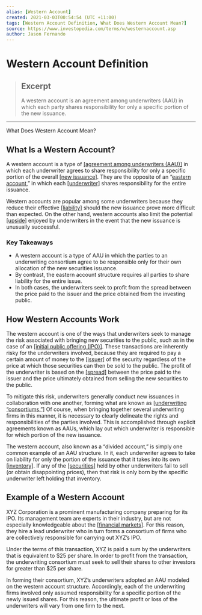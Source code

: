 ```yaml
---
alias: [Western Account]
created: 2021-03-03T00:54:54 (UTC +11:00)
tags: [Western Account Definition, What Does Western Account Mean?]
source: https://www.investopedia.com/terms/w/westernaccount.asp
author: Jason Fernando
---
```


# Western Account Definition

> ## Excerpt
> A western account is an agreement among underwriters (AAU) in which each party shares responsibility for only a specific portion of the new issuance.

---

What Does Western Account Mean?
## What Is a Western Account?

A western account is a type of [[agreement among underwriters (AAU)]](https://www.investopedia.com/terms/u/underwriting-agreement.asp) in which each underwriter agrees to share responsibility for only a specific portion of the overall [[new issuance]](https://www.investopedia.com/terms/n/newissue.asp). They are the opposite of an “[eastern account](https://www.investopedia.com/terms/u/undividedaccount.asp),” in which each [[underwriter]](https://www.investopedia.com/terms/u/underwriter.asp) shares responsibility for the entire issuance.

Western accounts are popular among some underwriters because they reduce their effective [[liability]](https://www.investopedia.com/terms/l/liability.asp) should the new issuance prove more difficult than expected. On the other hand, western accounts also limit the potential [[upside]](https://www.investopedia.com/terms/u/upside.asp) enjoyed by underwriters in the event that the new issuance is unusually successful.

### Key Takeaways

-   A western account is a type of AAU in which the parties to an underwriting consortium agree to be responsible only for their own allocation of the new securities issuance.
-   By contrast, the eastern account structure requires all parties to share liability for the entire issue.
-   In both cases, the underwriters seek to profit from the spread between the price paid to the issuer and the price obtained from the investing public.

## How Western Accounts Work

The western account is one of the ways that underwriters seek to manage the risk associated with bringing new securities to the public, such as in the case of an [[initial public offering (IPO)]](https://www.investopedia.com/terms/i/ipo.asp). These transactions are inherently risky for the underwriters involved, because they are required to pay a certain amount of money to the [[issuer]](https://www.investopedia.com/terms/i/issuer.asp) of the security regardless of the price at which those securities can then be sold to the public. The profit of the underwriter is based on the [[spread]](https://www.investopedia.com/terms/s/spread.asp) between the price paid to the issuer and the price ultimately obtained from selling the new securities to the public.

To mitigate this risk, underwriters generally conduct new issuances in collaboration with one another, forming what are known as [[underwriting “consortiums.”]](https://www.investopedia.com/terms/u/underwriter-syndicate.asp) Of course, when bringing together several underwriting firms in this manner, it is necessary to clearly delineate the rights and responsibilities of the parties involved. This is accomplished through explicit agreements known as AAUs, which lay out which underwriter is responsible for which portion of the new issuance.

The western account, also known as a “divided account,” is simply one common example of an AAU structure. In it, each underwriter agrees to take on liability for only the portion of the issuance that it takes into its own [[inventory]](https://www.investopedia.com/terms/i/inventory.asp). If any of the [[securities]](https://www.investopedia.com/terms/s/security.asp) held by other underwriters fail to sell (or obtain disappointing prices), then that risk is only born by the specific underwriter left holding that inventory.

## Example of a Western Account

XYZ Corporation is a prominent manufacturing company preparing for its IPO. Its management team are experts in their industry, but are not especially knowledgeable about the [[financial markets]](https://www.investopedia.com/terms/f/financial-market.asp). For this reason, they hire a lead underwriter who in turn forms a consortium of firms who are collectively responsible for carrying out XYZ’s IPO.

Under the terms of this transaction, XYZ is paid a sum by the underwriters that is equivalent to $25 per share. In order to profit from the transaction, the underwriting consortium must seek to sell their shares to other investors for greater than $25 per share.

In forming their consortium, XYZ’s underwriters adopted an AAU modeled on the western account structure. Accordingly, each of the underwriting firms involved only assumed responsibility for a specific portion of the newly issued shares. For this reason, the ultimate profit or loss of the underwriters will vary from one firm to the next.
